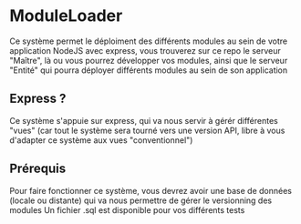 # ModuleLoader

Ce système permet le déploiment des différents modules au sein de votre application NodeJS avec express, vous trouverez sur ce repo le serveur "Maître", là ou vous pourrez développer vos modules, ainsi que le serveur "Entité" qui pourra déployer différents modules au sein de son application

## Express ?

Ce système s'appuie sur express, qui va nous servir à gérér différentes "vues" (car tout le système sera tourné vers une version API, libre à vous d'adapter ce système aux vues "conventionnel")

## Prérequis

Pour faire fonctionner ce système, vous devrez avoir une base de données (locale ou distante) qui va nous permettre de gérer le versionning des modules
Un fichier .sql est disponible pour vos différents tests